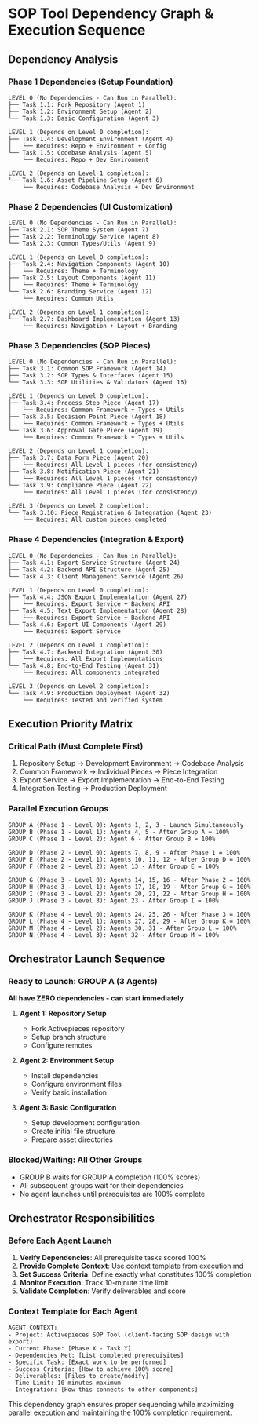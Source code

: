 # SOP Tool Dependency Graph & Execution Sequence

## Dependency Analysis

### Phase 1 Dependencies (Setup Foundation)
```
LEVEL 0 (No Dependencies - Can Run in Parallel):
├── Task 1.1: Fork Repository (Agent 1)
├── Task 1.2: Environment Setup (Agent 2) 
└── Task 1.3: Basic Configuration (Agent 3)

LEVEL 1 (Depends on Level 0 completion):
├── Task 1.4: Development Environment (Agent 4)
│   └── Requires: Repo + Environment + Config
└── Task 1.5: Codebase Analysis (Agent 5)
    └── Requires: Repo + Dev Environment

LEVEL 2 (Depends on Level 1 completion):
└── Task 1.6: Asset Pipeline Setup (Agent 6)
    └── Requires: Codebase Analysis + Dev Environment
```

### Phase 2 Dependencies (UI Customization)  
```
LEVEL 0 (No Dependencies - Can Run in Parallel):
├── Task 2.1: SOP Theme System (Agent 7)
├── Task 2.2: Terminology Service (Agent 8)
└── Task 2.3: Common Types/Utils (Agent 9)

LEVEL 1 (Depends on Level 0 completion):
├── Task 2.4: Navigation Components (Agent 10)
│   └── Requires: Theme + Terminology
├── Task 2.5: Layout Components (Agent 11)
│   └── Requires: Theme + Terminology
└── Task 2.6: Branding Service (Agent 12)
    └── Requires: Common Utils

LEVEL 2 (Depends on Level 1 completion):
└── Task 2.7: Dashboard Implementation (Agent 13)
    └── Requires: Navigation + Layout + Branding
```

### Phase 3 Dependencies (SOP Pieces)
```
LEVEL 0 (No Dependencies - Can Run in Parallel):
├── Task 3.1: Common SOP Framework (Agent 14)
├── Task 3.2: SOP Types & Interfaces (Agent 15)
└── Task 3.3: SOP Utilities & Validators (Agent 16)

LEVEL 1 (Depends on Level 0 completion):
├── Task 3.4: Process Step Piece (Agent 17)
│   └── Requires: Common Framework + Types + Utils
├── Task 3.5: Decision Point Piece (Agent 18)
│   └── Requires: Common Framework + Types + Utils
└── Task 3.6: Approval Gate Piece (Agent 19)
    └── Requires: Common Framework + Types + Utils

LEVEL 2 (Depends on Level 1 completion):
├── Task 3.7: Data Form Piece (Agent 20)
│   └── Requires: All Level 1 pieces (for consistency)
├── Task 3.8: Notification Piece (Agent 21)
│   └── Requires: All Level 1 pieces (for consistency)  
└── Task 3.9: Compliance Piece (Agent 22)
    └── Requires: All Level 1 pieces (for consistency)

LEVEL 3 (Depends on Level 2 completion):
└── Task 3.10: Piece Registration & Integration (Agent 23)
    └── Requires: All custom pieces completed
```

### Phase 4 Dependencies (Integration & Export)
```
LEVEL 0 (No Dependencies - Can Run in Parallel):
├── Task 4.1: Export Service Structure (Agent 24)
├── Task 4.2: Backend API Structure (Agent 25)
└── Task 4.3: Client Management Service (Agent 26)

LEVEL 1 (Depends on Level 0 completion):
├── Task 4.4: JSON Export Implementation (Agent 27)
│   └── Requires: Export Service + Backend API
├── Task 4.5: Text Export Implementation (Agent 28)  
│   └── Requires: Export Service + Backend API
└── Task 4.6: Export UI Components (Agent 29)
    └── Requires: Export Service

LEVEL 2 (Depends on Level 1 completion):
├── Task 4.7: Backend Integration (Agent 30)
│   └── Requires: All Export Implementations
└── Task 4.8: End-to-End Testing (Agent 31)
    └── Requires: All components integrated

LEVEL 3 (Depends on Level 2 completion):
└── Task 4.9: Production Deployment (Agent 32)
    └── Requires: Tested and verified system
```

## Execution Priority Matrix

### Critical Path (Must Complete First)
1. Repository Setup → Development Environment → Codebase Analysis
2. Common Framework → Individual Pieces → Piece Integration
3. Export Service → Export Implementation → End-to-End Testing
4. Integration Testing → Production Deployment

### Parallel Execution Groups
```
GROUP A (Phase 1 - Level 0): Agents 1, 2, 3 - Launch Simultaneously
GROUP B (Phase 1 - Level 1): Agents 4, 5 - After Group A = 100%
GROUP C (Phase 1 - Level 2): Agent 6 - After Group B = 100%

GROUP D (Phase 2 - Level 0): Agents 7, 8, 9 - After Phase 1 = 100%
GROUP E (Phase 2 - Level 1): Agents 10, 11, 12 - After Group D = 100%
GROUP F (Phase 2 - Level 2): Agent 13 - After Group E = 100%

GROUP G (Phase 3 - Level 0): Agents 14, 15, 16 - After Phase 2 = 100%
GROUP H (Phase 3 - Level 1): Agents 17, 18, 19 - After Group G = 100%
GROUP I (Phase 3 - Level 2): Agents 20, 21, 22 - After Group H = 100%
GROUP J (Phase 3 - Level 3): Agent 23 - After Group I = 100%

GROUP K (Phase 4 - Level 0): Agents 24, 25, 26 - After Phase 3 = 100%
GROUP L (Phase 4 - Level 1): Agents 27, 28, 29 - After Group K = 100%
GROUP M (Phase 4 - Level 2): Agents 30, 31 - After Group L = 100%
GROUP N (Phase 4 - Level 3): Agent 32 - After Group M = 100%
```

## Orchestrator Launch Sequence

### Ready to Launch: GROUP A (3 Agents)
**All have ZERO dependencies - can start immediately**

1. **Agent 1: Repository Setup**
   - Fork Activepieces repository
   - Setup branch structure
   - Configure remotes

2. **Agent 2: Environment Setup** 
   - Install dependencies
   - Configure environment files
   - Verify basic installation

3. **Agent 3: Basic Configuration**
   - Setup development configuration
   - Create initial file structure
   - Prepare asset directories

### Blocked/Waiting: All Other Groups
- GROUP B waits for GROUP A completion (100% scores)
- All subsequent groups wait for their dependencies
- No agent launches until prerequisites are 100% complete

## Orchestrator Responsibilities

### Before Each Agent Launch
1. **Verify Dependencies**: All prerequisite tasks scored 100%
2. **Provide Complete Context**: Use context template from execution.md
3. **Set Success Criteria**: Define exactly what constitutes 100% completion
4. **Monitor Execution**: Track 10-minute time limit
5. **Validate Completion**: Verify deliverables and score

### Context Template for Each Agent
```
AGENT CONTEXT:
- Project: Activepieces SOP Tool (client-facing SOP design with export)
- Current Phase: [Phase X - Task Y]  
- Dependencies Met: [List completed prerequisites]
- Specific Task: [Exact work to be performed]
- Success Criteria: [How to achieve 100% score]
- Deliverables: [Files to create/modify]
- Time Limit: 10 minutes maximum
- Integration: [How this connects to other components]
```

This dependency graph ensures proper sequencing while maximizing parallel execution and maintaining the 100% completion requirement.